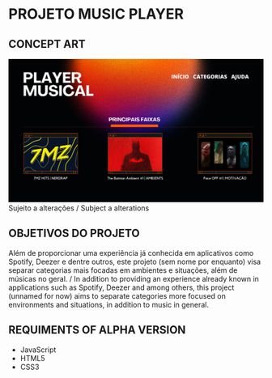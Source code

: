 <h1>PROJETO MUSIC PLAYER</h1>

<h2>CONCEPT ART</h2>
<img src='imgs/concept.png'>
<span>Sujeito a alterações / Subject a alterations</span>

<h2>OBJETIVOS DO PROJETO</h2> <p>Além de proporcionar uma experiência já 
conhecida em aplicativos como Spotify, Deezer e dentre outros, este 
projeto (sem nome por enquanto) visa separar categorias mais focadas em 
ambientes e situações, além de músicas no geral. / In addition to 
providing an experience already known in applications such as Spotify, 
Deezer and among others, this project (unnamed for now) aims to separate 
categories more focused on environments and situations, in addition to 
music in general. </p>

<h2>REQUIMENTS OF ALPHA VERSION</h2>
<ul>
<li> JavaScript </li>
<li> HTML5 </li>
<li> CSS3 </li>
</ul>
